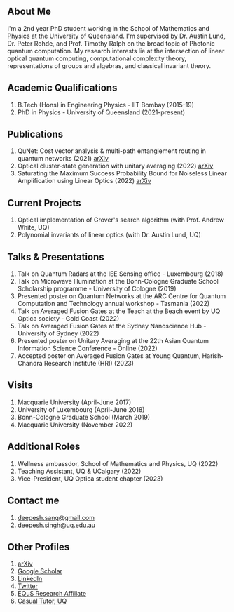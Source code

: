 
## About Me
I'm a 2nd year PhD student working in the School of Mathematics and Physics at the University of Queensland. I'm supervised by Dr. Austin Lund, Dr. Peter Rohde, and Prof. Timothy Ralph on the broad topic of Photonic quantum computation. My research interests lie at the intersection of linear optical quantum computing, computational complexity theory, representations of groups and algebras, and classical invariant theory. 

## Academic Qualifications
1. B.Tech (Hons) in Engineering Physics - IIT Bombay (2015-19)
2. PhD in Physics - University of Queensland (2021-present)

## Publications
1. QuNet: Cost vector analysis & multi-path entanglement routing in quantum networks (2021) [arXiv](https://arxiv.org/abs/2105.00418)
2. Optical cluster-state generation with unitary averaging (2022) [arXiv](https://arxiv.org/abs/2209.15282)
3. Saturating the Maximum Success Probability Bound for Noiseless Linear Amplification using Linear Optics (2022) [arXiv](https://arxiv.org/abs/2212.04274)

## Current Projects
1. Optical implementation of Grover's search algorithm (with Prof. Andrew White, UQ)
2. Polynomial invariants of linear optics (with Dr. Austin Lund, UQ)

## Talks & Presentations
1. Talk on Quantum Radars at the IEE Sensing office - Luxembourg (2018)
2. Talk on Microwave Illumination at the Bonn-Cologne Graduate School Scholarship programme - University of Cologne (2019)
3. Presented poster on Quantum Networks at the ARC Centre for Quantum Computation and Technology annual workshop - Tasmania (2022)
4. Talk on Averaged Fusion Gates at the Teach at the Beach event by UQ Optica society - Gold Coast (2022) 
5. Talk on Averaged Fusion Gates at the Sydney Nanoscience Hub - University of Sydney (2022)
6. Presented poster on Unitary Averaging at the 22th Asian Quantum Information Science Conference - Online (2022)
7. Accepted poster on Averaged Fusion Gates at Young Quantum, Harish-Chandra Research Institute (HRI) (2023)

## Visits
1. Macquarie University (April-June 2017)
2. University of Luxembourg (April-June 2018)
3. Bonn-Cologne Graduate School (March 2019)
4. Macquarie University (November 2022)

## Additional Roles
1. Wellness ambassdor, School of Mathematics and Physics, UQ (2022)
2. Teaching Assistant, UQ & UCalgary (2022)
3. Vice-President, UQ Optica student chapter (2023)

## Contact me
1. <deepesh.sang@gmail.com>
2. <deepesh.singh@uq.edu.au>

## Other Profiles
1. [arXiv](http://arxiv.org/a/singh_d_6)
2. [Google Scholar](https://scholar.google.com.au/citations?user=oC0b35QAAAAJ&hl=en)
3. [LinkedIn](https://www.linkedin.com/in/deepesh--singh/)
4. [Twitter](https://twitter.com/deepesh__singh)
5. [EQuS Research Affiliate](https://equs.org/users/deepesh-singh)
6. [Casual Tutor, UQ](https://smp.uq.edu.au/profile/11784/deepesh-singh)
